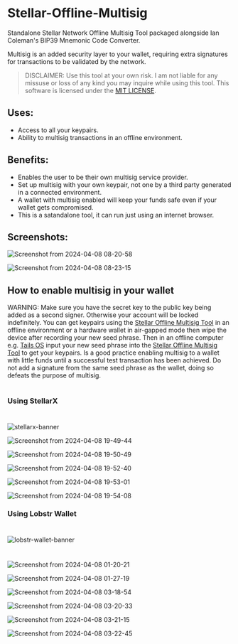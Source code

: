 # Stellar-Offline-Multisig
Standalone Stellar Network Offline Multisig Tool packaged alongside Ian Coleman's BIP39 Mnemonic Code Converter.

Multisig is an added security layer to your wallet, requiring extra signatures for transactions to be validated by the network.

>DISCLAIMER: Use this tool at your own risk. I am not liable for any missuse or loss of any kind you may inquire while using this tool.
This software is licensed under the [MIT LICENSE](https://github.com/Chevy-Lu/Stellar-Transaction-Submitter/blob/main/LICENSE).

## Uses:

- Access to all your keypairs.
- Ability to multisig transactions in an offline environment.

## Benefits:

- Enables the user to be their own multisig service provider.
- Set up multisig with your own keypair, not one by a third party generated in a connected environment.
- A wallet with multisig enabled will keep your funds safe even if your wallet gets compromised.
- This is a satandalone tool, it can run just using an internet browser.

## Screenshots:

![Screenshot from 2024-04-08 08-20-58](https://github.com/Chevy-Lu/Stellar-Offline-Multisig/assets/31299824/5e3b87c8-9759-4e4d-9ff7-e9de50d2a49b)

![Screenshot from 2024-04-08 08-23-15](https://github.com/Chevy-Lu/Stellar-Offline-Multisig/assets/31299824/cdc8b827-1a27-40e6-a9a4-9b47a972de01)


## How to enable multisig in your wallet

WARNING: Make sure you have the secret key to the public key being added as a second signer. Otherwise your account will be locked indefinitely.
You can get keypairs using the [Stellar Offline Multisig Tool](https://github.com/Chevy-Lu/Stellar-Offline-Multisig/releases) in an offline environment or a hardware wallet in air-gapped mode then wipe the device after recording your new seed phrase. Then in an offline computer e.g. [Tails OS](https://tails.net/) input your new seed phrase into the [Stellar Offline Multisig Tool](https://github.com/Chevy-Lu/Stellar-Offline-Multisig/releases) to get your keypairs. Is a good practice enabling multisig to a wallet with little funds until a successful test transaction has been achieved. Do not add a signature from the same seed phrase as the wallet, doing so defeats the purpose of multisig.

#

### Using StellarX

#

![stellarx-banner](https://github.com/Chevy-Lu/Stellar-Offline-Multisig/assets/31299824/168b8504-1760-4bc2-b097-b7f0c33ae495)

![Screenshot from 2024-04-08 19-49-44](https://github.com/Chevy-Lu/Stellar-Offline-Multisig/assets/31299824/6c867616-67a7-4de0-b50b-6486e466984c)

![Screenshot from 2024-04-08 19-50-49](https://github.com/Chevy-Lu/Stellar-Offline-Multisig/assets/31299824/d4c64193-616a-40a5-813a-326ebb9f30bf)

![Screenshot from 2024-04-08 19-52-40](https://github.com/Chevy-Lu/Stellar-Offline-Multisig/assets/31299824/09d34f85-0466-4cd5-a4ec-cadb0761649f)

![Screenshot from 2024-04-08 19-53-01](https://github.com/Chevy-Lu/Stellar-Offline-Multisig/assets/31299824/4c81e306-8d47-4cf4-8a84-266ca8d242ae)

![Screenshot from 2024-04-08 19-54-08](https://github.com/Chevy-Lu/Stellar-Offline-Multisig/assets/31299824/929614b4-f74f-443d-8be1-61dee0235e78)

### Using Lobstr Wallet

#

![lobstr-wallet-banner](https://github.com/Chevy-Lu/Stellar-Offline-Multisig/assets/31299824/aa9728ef-8b06-4607-98ff-247d18b7be08)

#

![Screenshot from 2024-04-08 01-20-21](https://github.com/Chevy-Lu/Stellar-Offline-Multisig/assets/31299824/5febf202-ab92-45f5-a953-31b5287707da)

![Screenshot from 2024-04-08 01-27-19](https://github.com/Chevy-Lu/Stellar-Offline-Multisig/assets/31299824/c0a4abc3-8206-4309-8afb-982f710a47b0)

![Screenshot from 2024-04-08 03-18-54](https://github.com/Chevy-Lu/Stellar-Offline-Multisig/assets/31299824/c7d1d9a5-54a2-42d9-9ec4-58775de405eb)

![Screenshot from 2024-04-08 03-20-33](https://github.com/Chevy-Lu/Stellar-Offline-Multisig/assets/31299824/0729c26c-4374-424d-bdb8-cc6a7c854a85)

![Screenshot from 2024-04-08 03-21-15](https://github.com/Chevy-Lu/Stellar-Offline-Multisig/assets/31299824/7315d1a3-2468-4c19-9e05-e120850b6761)

![Screenshot from 2024-04-08 03-22-45](https://github.com/Chevy-Lu/Stellar-Offline-Multisig/assets/31299824/591dd18d-03ca-4d40-8467-75f81c3cf6b9)

#







